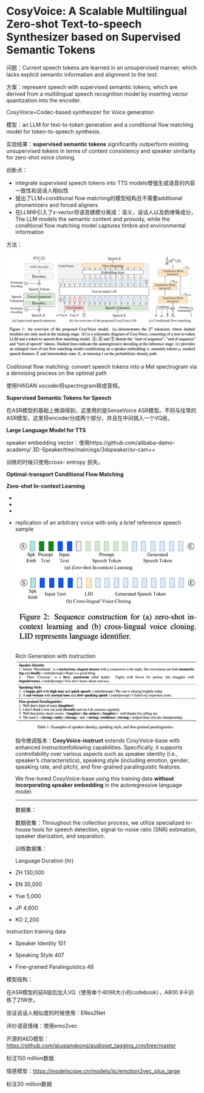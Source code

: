 # CosyVoice: A Scalable Multilingual Zero-shot Text-to-speech Synthesizer based on Supervised Semantic Tokens

问题：Current speech tokens are learned in an unsupervised manner, which lacks explicit semantic information and alignment to the text.

方案：represent speech with supervised semantic tokens, which are derived from a multilingual speech recognition model by inserting vector quantization into the encoder.

CosyVoice=Codec-based synthesizer for Voice generation

模型：an LLM for text-to-token generation and a conditional flow matching model for token-to-speech synthesis.

实验结果：**supervised semantic tokens** significantly outperform existing unsupervised tokens in terms of content consistency and speaker similarity for zero-shot voice cloning.

创新点：

* integrate supervised speech tokens into TTS models增强生成语音的内容一致性和说话人相似性
* 提出了LLM+conditional flow matching的模型结构且不需要additional phonemizers and forced aligners
* 在LLM中引入了x-vector将语音建模分离成：语义，说话人以及韵律等成分，The LLM models the semantic content and prosody, while the conditional flow matching model captures timbre and environmental information

方法：

![image.png](assets/CosyVocie_method.png)

Coditional flow matching: convert speech tokens into a Mel spectrogram via a denoising process on the optimal path

使用HifiGAN vocoder将spectrogram转成音频。

**Supervised Semantic Tokens for Speech**

在ASR模型的基础上微调得到，这里用的是SenseVoice ASR模型。不同与往常的ASR模型，这里将encoder分成两个部分，并且在中间插入一个VQ层。

**Large Language Model for TTS**

speaker embedding vector：使用https://github.com/alibaba-damo-academy/ 3D-Speaker/tree/main/egs/3dspeaker/sv-cam++

训练的时候只使用cross- entropy 损失。

**Optimal-transport Conditional Flow Matching**

**Zero-shot In-context Learning**

*
*
*
* replication of an arbitrary voice with only a brief reference speech sample

  ![image.png](assets/CosyVoice_sequence_build.png)

  Rich Generation with Instruction![image.png](assets/CosyVoice_input.png)

  指令微调版本：**CosyVoice-instruct** extends CosyVoice-base with enhanced instructionfollowing capabilities. Specifically, it supports controllability over various aspects such as speaker identity (i.e., speaker’s characteristics), speaking style (including emotion, gender, speaking rate, and pitch), and fine-grained paralinguistic features.

  We fine-tuned CosyVoice-base using this training data **without incorporating speaker embedding** in the autoregressive language model.

  ---

  数据集：

  数据收集：Throughout the collection process, we utilize specialized in-house tools for speech detection, signal-to-noise ratio (SNR) estimation, speaker diarization, and separation.

  训练数据集：

  Language Duration (hr)
* ZH 130,000
* EN 30,000
* Yue 5,000
* JP 4,600
* KO 2,200

Instruction training data

* Speaker Identity 101

* Speaking Style 407

* Fine-grained Paralinguistics 48

模型结构：

在ASR模型的前6层后加入VQ（使用单个4096大小的codebook），A800 8卡训练了21W步。

验证说话人相似度的时候使用：ERes2Net

评价语音情绪：使用emo2vec

开源的AED模型：https://github.com/qiuqiangkong/audioset_tagging_cnn/tree/master

标注150 million数据

情感模型：https://modelscope.cn/models/iic/emotion2vec_plus_large

标注30 million数据
